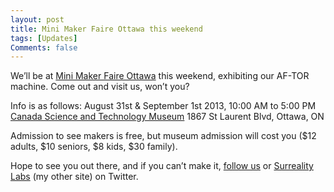 ```yaml
---
layout: post
title: Mini Maker Faire Ottawa this weekend
tags: [Updates]
Comments: false
---
```

We’ll be at [Mini Maker Faire Ottawa](http://www.makerfaireottawa.com/) this weekend, exhibiting our AF-TOR machine. Come out and visit us, won’t you?

Info is as follows:
August 31st & September 1st 2013, 10:00 AM to 5:00 PM
[Canada Science and Technology Museum](http://www.sciencetech.technomuses.ca/english/)
1867 St Laurent Blvd, Ottawa, ON

Admission to see makers is free, but museum admission will cost you ($12 adults, $10 seniors, $8 kids, $30 family).

Hope to see you out there, and if you can’t make it, [follow us](http://twitter.com/diypinball) or [Surreality Labs](http://twitter.com/surrealitylabs) (my other site) on Twitter.